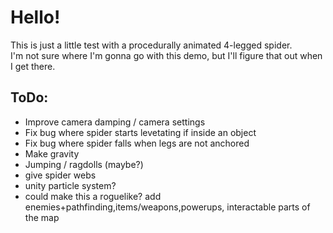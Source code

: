 # Hello!

This is just a little test with a procedurally animated 4-legged spider.  
I'm not sure where I'm gonna go with this demo, but I'll figure that out when I get there.

## ToDo:
- Improve camera damping / camera settings
- Fix bug where spider starts levetating if inside an object
- Fix bug where spider falls when legs are not anchored
- Make gravity
- Jumping / ragdolls (maybe?)
- give spider webs
- unity particle system?
- could make this a roguelike? add enemies+pathfinding,items/weapons,powerups, interactable parts of the map
